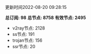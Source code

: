 更新时间2022-08-20 09:28:15

**总订阅: 98**
**总节点: 8758**
**有效节点: 2495**
- v2ray节点: 2128
- ss节点: 191
- trojan节点: 156
- ssr节点: 20
